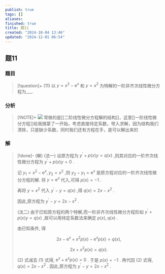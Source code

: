 ```yaml
---
publish: true
tags: []
aliases: 
finished: true
title: 题11
created: "2024-10-04 13:46"
updated: "2024-12-01 06:54"
---
```

## 题11
### 题目
> [!question]+
> (11) 以 $y = {x}^{2} - {\mathrm{e}}^{x}$ 和 $y = {x}^{2}$ 为特解的一阶非齐次线性微分方程为___.
### 分析
> [!NOTE]+
> ![](https://img.hwenyi.live/202411291634352.webp)
> 常做的是[[二阶线性微分方程解的结构]]，这里[[一阶线性微分方程]]给我搞蒙了一开始，考虑直接待定系数，带入求解，因为结构我们清除，只是缺少系数，同时我们还有方程在手，是可以解出来的
### 解
> [!done]-
> (解) (法一) 设原方程为 ${y}^{\prime } + p\left( x\right) y = q\left( x\right)$ ,则其对应的一阶齐次线性微分方程为 ${y}^{\prime } + p\left( x\right) y = 0$ .
> 
> 记 ${y}_{1} = {x}^{2} - {\mathrm{e}}^{x},{y}_{2} = {x}^{2}$ ,则 ${y}_{2} - {y}_{1} = {\mathrm{e}}^{x}$ 是原方程对应的一阶齐次线性微分方程的解. 将 $y = {\mathrm{e}}^{x}$ 代入,可得 $p\left( x\right) = - 1$ .
> 
> 再将 $y = {x}^{2}$ 代入 ${y}^{\prime } - y = q\left( x\right)$ ,得 $q\left( x\right) = {2x} - {x}^{2}$ .
> 
> 因此,原方程为 ${y}^{\prime } - y = {2x} - {x}^{2}$ .
> 
> (法二) 由于已知原方程的两个特解,而一阶非齐次线性微分方程形如 ${y}^{\prime } + p\left( x\right) y = q\left( x\right)$ ,故可以用待定系数法来确定 $p\left( x\right), q\left( x\right)$ .
> 
> 由已知条件, 得
> 
> $$
> {2x} - {\mathrm{e}}^{x} + {x}^{2}p\left( x\right) - {\mathrm{e}}^{x}p\left( x\right) = q\left( x\right) , \tag{1}
> $$
> 
> $$
> {2x} + {x}^{2}p\left( x\right) = q\left( x\right) . \tag{2}
> $$
> 
> (2) 式减去 (1) 式得, ${\mathrm{e}}^{x} + {\mathrm{e}}^{x}p\left( x\right) = 0$ . 于是 $p\left( x\right) = - 1$ . 再代回 (2) 式得, $q\left( x\right) = {2x} - {x}^{2}$ . 因此,原方程为 ${y}^{\prime } - y = {2x} - {x}^{2}$ .